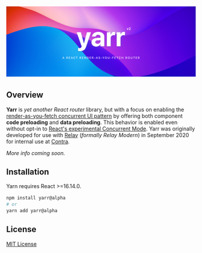 <h1 align="center" aria-label="yarr">
  <img src="docs/assets/yarr-banner.png" width="840px">
</h1>

## Overview

**Yarr** is _yet another React router_ library, but with a focus on enabling the [render-as-you-fetch concurrent UI pattern](https://reactjs.org/docs/concurrent-mode-suspense.html) by offering both component **code preloading** and **data preloading**. This behavior is enabled even without opt-in to [React's experimental Concurrent Mode](https://it.reactjs.org/docs/concurrent-mode-intro.html). Yarr was originally developed for use with [Relay](https://relay.dev) (_formally Relay Modern_) in September 2020 for internal use at [Contra](https://www.contra.com).

_More info coming soon._

## Installation

Yarn requires React >=16.14.0.

```sh
npm install yarr@alpha
# or
yarn add yarr@alpha
```

<!-- ## Docs

To read the documentation, please visit [yarr.dev](https://yarr.dev).

## Contributing

[Contributing](.github/CONTRIBUTING.md) -->

## License

[MIT License](LICENSE)
